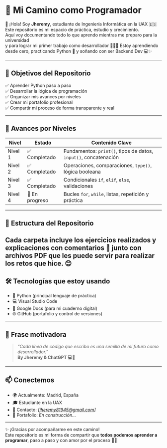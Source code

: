 # 🚀 Mi Camino como Programador

👋 ¡Hola! Soy **Jheremy**, estudiante de Ingeniería Informática en la UAX 🇪🇸  
Este repositorio es mi espacio de práctica, estudio y crecimiento.  
Aquí voy documentando todo lo que aprendo mientras me preparo para la universidad  
y para lograr mi primer trabajo como desarrollador 🧑‍💻💙
Estoy aprendiendo desde cero, practicando Python 🐍 y soñando con ser Backend Dev 💻✨

---

## 🎯 Objetivos del Repositorio

✅ Aprender Python paso a paso  
✅ Desarrollar la lógica de programación  
✅ Organizar mis avances por niveles  
✅ Crear mi portafolio profesional  
✅ Compartir mi proceso de forma transparente y real  

---

## 🧠 Avances por Niveles

| Nivel    | Estado        | Contenido Clave                                  |
|----------|---------------|--------------------------------------------------|
| Nivel 1  | ✅ Completado  | Fundamentos: `print()`, tipos de datos, `input()`, concatenación |
| Nivel 2  | ✅ Completado  | Operaciones, comparaciones, `type()`, lógica booleana |
| Nivel 3  | ✅ Completado  | Condicionales `if`, `elif`, `else`, validaciones |
| Nivel 4  | 🔄 En progreso | Bucles `for`, `while`, listas, repetición y práctica |

---

## 📁 Estructura del Repositorio


Cada carpeta incluye los ejercicios realizados y explicaciones con comentarios 📝
junto con archivos PDF que les puede servir para realizar los retos que hice. 😊
---

## 🛠️ Tecnologías que estoy usando

- 🐍 Python (principal lenguaje de práctica)
- 💻 Visual Studio Code
- 📄 Google Docs (para mi cuaderno digital)
- 🌐 GitHub (portafolio y control de versiones)

---

## 🌟 Frase motivadora

> _“Cada línea de código que escribo es una semilla de mi futuro como desarrollador.”_  
> **By Jheremy & ChatGPT 💻🩵**

---

## 📫 Conectemos

- 🌍 Actualmente: Madrid, España
- 🎓 Estudiante en la UAX
- 📧 Contacto: *[jheremy81945@gmail.com]*  
- 📌 Portafolio: *En construcción...*

---

✨ ¡Gracias por acompañarme en este camino!  
Este repositorio es mi forma de compartir que **todos podemos aprender a programar**, paso a paso y con amor por el proceso 🌱💙

